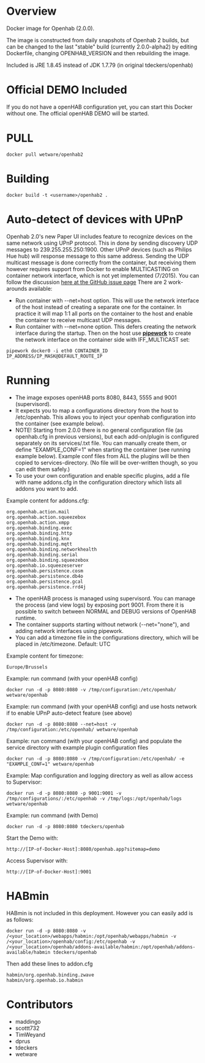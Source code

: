 Overview
========

Docker image for Openhab (2.0.0). 

The image is constructed from daily snapshots of Openhab 2 builds, but can be changed to the last "stable" build (currently 2.0.0-alpha2) by editing Dockerfile, changing OPENHAB_VERSION and then rebuilding the image.

Included is JRE 1.8.45 instead of JDK 1.7.79 (in original tdeckers/openhab)


Official DEMO Included
========

If you do not have a openHAB configuration yet, you can start this Docker without one. The official openHAB DEMO will be started. 

PULL
=======
```docker pull wetware/openhab2```

Building
========

```docker build -t <username>/openhab2 .```

Auto-detect of devices with UPnP
==========
Openhab 2.0's new Paper UI includes feature to recognize devices on the same network using UPnP protocol. This in done by sending discovery UDP messages to 239.255.255.250:1900. Other UPnP devices (such as Philips Hue hub) will response message to this same address. Sending the UDP multicast message is done correctly from the container, but receiving them however requires support from Docker to enable
 MULTICASTING on container network interface, which is not yet implemented (7/2015). You can follow the discussion [here at the GitHub issue page][1] There are 2 work-arounds available: 
* Run container with --net=host option. This will use the network interface of the host instead of creating a separate one for the container. In practice it will map 1:1 all ports on the container to the host and enable the container to receive multicast UDP messages.
* Run container with --net=none option. This defers creating the network interface during the startup. Then on the host use [__pipework__][2] to create the network interface on the container side with IFF_MULTICAST set:
```
pipework docker0 -i eth0 CONTAINER_ID IP_ADDRESS/IP_MASK@DEFAULT_ROUTE_IP
```

[1]: https://github.com/docker/docker/issues/3043
[2]: https://github.com/jpetazzo/pipework

Running
=======

* The image exposes openHAB ports 8080, 8443, 5555 and 9001 (supervisord).
* It expects you to map a configurations directory from the host to /etc/openhab. This allows you to inject your openhab configuration into the container (see example below).
* NOTE! Starting from 2.0.0 there is no general configuration file (as openhab.cfg in previous versions), but each add-on/plugin is configured separately on its services/<plugin-name>.txt file. You can manually create them, or define "EXAMPLE_CONF=1" when starting the container (see running example below). Example conf files from ALL the plugins will be then copied to services-directory. (No file will be over-written though, so you can edit them safely.)
* To use your own configuration and enable specific plugins, add a file with name addons.cfg in the configuration directory which lists all addons you want to add.

Example content for addons.cfg:
```
org.openhab.action.mail
org.openhab.action.squeezebox
org.openhab.action.xmpp
org.openhab.binding.exec
org.openhab.binding.http
org.openhab.binding.knx
org.openhab.binding.mqtt
org.openhab.binding.networkhealth
org.openhab.binding.serial
org.openhab.binding.squeezebox
org.openhab.io.squeezeserver
org.openhab.persistence.cosm
org.openhab.persistence.db4o
org.openhab.persistence.gcal
org.openhab.persistence.rrd4j
```

* The openHAB process is managed using supervisord.  You can manage the process (and view logs) by exposing port 9001. From there it is possible to switch between NORMAL and DEBUG versions of OpenHAB runtime.
* The container supports starting without network (--net="none"), and adding network interfaces using pipework.
* You can add a timezone file in the configurations directory, which will be placed in /etc/timezone. Default: UTC

Example content for timezone:
```
Europe/Brussels
```

Example: run command (with your openHAB config)
```
docker run -d -p 8080:8080 -v /tmp/configuration:/etc/openhab/ wetware/openhab
```

Example: run command (with your openHAB config) and use hosts network if to enable UPnP auto-detect feature (see above)
```
docker run -d -p 8080:8080 --net=host -v /tmp/configuration:/etc/openhab/ wetware/openhab

```
Example: run command (with your openHAB config) and populate the service directory with example plugin configuration files 
```
docker run -d -p 8080:8080 -v /tmp/configuration:/etc/openhab/ -e "EXAMPLE_CONF=1" wetware/openhab
```


Example: Map configuration and logging directory as well as allow access to Supervisor:
```
docker run -d -p 8080:8080 -p 9001:9001 -v /tmp/configurations/:/etc/openhab -v /tmp/logs:/opt/openhab/logs wetware/openhab
```

Example: run command (with Demo)
```
docker run -d -p 8080:8080 tdeckers/openhab
```

Start the Demo with: 
```
http://[IP-of-Docker-Host]:8080/openhab.app?sitemap=demo
```
Access Supervisor with: 
```
http://[IP-of-Docker-Host]:9001
```



HABmin
=======

HABmin is not included in this deployment.  However you can easily add is as follows:
```
docker run -d -p 8080:8080 -v /<your_location>/webapps/habmin:/opt/openhab/webapps/habmin -v /<your_location>/openhab/config:/etc/openhab -v /<your_location>/openhab/addons-available/habmin:/opt/openhab/addons-available/habmin tdeckers/openhab
```

Then add these lines to addon.cfg
```
habmin/org.openhab.binding.zwave
habmin/org.openhab.io.habmin
```

Contributors
============
* maddingo
* scottt732
* TimWeyand
* dprus
* tdeckers
* wetware

